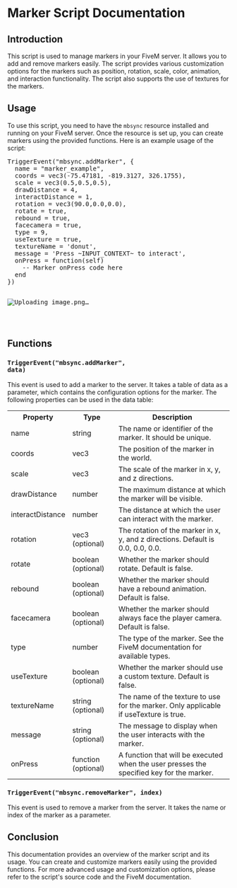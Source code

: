<h1>Marker Script Documentation</h1> <h2>Introduction</h2> <p> This script is used to manage markers in your FiveM server. It allows you to add and remove markers easily. The script provides various customization options for the markers such as position, rotation, scale, color, animation, and interaction functionality. The script also supports the use of textures for the markers. </p> <h2>Usage</h2> <p> To use this script, you need to have the <code>mbsync</code> resource installed and running on your FiveM server. Once the resource is set up, you can create markers using the provided functions. Here is an example usage of the script: </p> <pre>
TriggerEvent("mbsync.addMarker", {
  name = "marker_example",
  coords = vec3(-75.47181, -819.3127, 326.1755),
  scale = vec3(0.5,0.5,0.5),
  drawDistance = 4,
  interactDistance = 1,
  rotation = vec3(90.0,0.0,0.0),
  rotate = true,
  rebound = true,
  facecamera = true,
  type = 9,
  useTexture = true,
  textureName = 'donut',
  message = 'Press ~INPUT_CONTEXT~ to interact',
  onPress = function(self)
    -- Marker onPress code here
  end
})

![Uploading image.png…]()
  
</pre> <h2>Functions</h2> <h3><code>TriggerEvent("mbsync.addMarker", data)</code></h3> <p> This event is used to add a marker to the server. It takes a table of data as a parameter, which contains the configuration options for the marker. The following properties can be used in the data table: </p> <table> <tr> <th>Property</th> <th>Type</th> <th>Description</th> </tr> <tr> <td>name</td> <td>string</td> <td>The name or identifier of the marker. It should be unique.</td> </tr> <tr> <td>coords</td> <td>vec3</td> <td>The position of the marker in the world.</td> </tr> <tr> <td>scale</td> <td>vec3</td> <td>The scale of the marker in x, y, and z directions.</td> </tr> <tr> <td>drawDistance</td> <td>number</td> <td>The maximum distance at which the marker will be visible.</td> </tr> <tr> <td>interactDistance</td> <td>number</td> <td>The distance at which the user can interact with the marker.</td> </tr> <tr> <td>rotation</td> <td>vec3 (optional)</td> <td>The rotation of the marker in x, y, and z directions. Default is 0.0, 0.0, 0.0.</td> </tr> <tr> <td>rotate</td> <td>boolean (optional)</td> <td>Whether the marker should rotate. Default is false.</td> </tr> <tr> <td>rebound</td> <td>boolean (optional)</td> <td>Whether the marker should have a rebound animation. Default is false.</td> </tr> <tr> <td>facecamera</td> <td>boolean (optional)</td> <td>Whether the marker should always face the player camera. Default is false.</td> </tr> <tr> <td>type</td> <td>number</td> <td>The type of the marker. See the FiveM documentation for available types.</td> </tr> <tr> <td>useTexture</td> <td>boolean (optional)</td> <td>Whether the marker should use a custom texture. Default is false.</td> </tr> <tr> <td>textureName</td> <td>string (optional)</td> <td>The name of the texture to use for the marker. Only applicable if useTexture is true.</td> </tr> <tr> <td>message</td> <td>string (optional)</td> <td>The message to display when the user interacts with the marker.</td> </tr> <tr> <td>onPress</td> <td>function (optional)</td> <td>A function that will be executed when the user presses the specified key for the marker.</td> </tr> </table> <h3><code>TriggerEvent("mbsync.removeMarker", index)</code></h3> <p> This event is used to remove a marker from the server. It takes the name or index of the marker as a parameter. </p> <h2>Conclusion</h2> <p> This documentation provides an overview of the marker script and its usage. You can create and customize markers easily using the provided functions. For more advanced usage and customization options, please refer to the script's source code and the FiveM documentation. </p> </body> </html>
